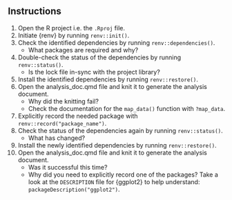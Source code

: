 ## Instructions

1. Open the R project i.e. the `.Rproj` file.
2. Initiate {renv} by running `renv::init()`.
3. Check the identified dependencies by running `renv::dependencies()`.
    - What packages are required and why?
4. Double-check the status of the dependencies by running `renv::status()`.
    - Is the lock file in-sync with the project library?
4. Install the identified dependencies by running `renv::restore()`.
5. Open the analysis_doc.qmd file and knit it to generate the analysis document.
    - Why did the knitting fail?
    - Check the documentation for the `map_data()` function with `?map_data`.
6. Explicitly record the needed package with `renv::record("package_name")`.
7. Check the status of the dependencies again by running `renv::status()`.
    - What has changed?
8. Install the newly identified dependencies by running `renv::restore()`.
9. Open the analysis_doc.qmd file and knit it to generate the analysis document.
    - Was it successful this time?
    - Why did you need to explicitly record one of the packages? Take a look at the `DESCRIPTION` file for {ggplot2} to help understand: `packageDescription("ggplot2")`.
